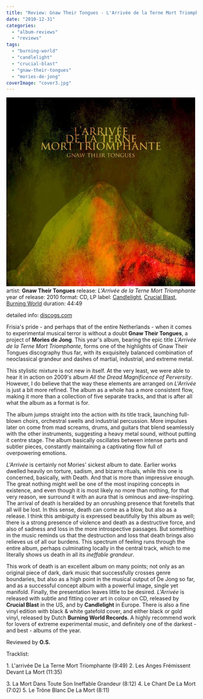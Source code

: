 ```yaml
---
title: "Review: Gnaw Their Tongues - L'Arrivée de la Terne Mort Triomphante (2010)"
date: "2010-12-31"
categories: 
  - "album-reviews"
  - "reviews"
tags: 
  - "burning-world"
  - "candlelight"
  - "crucial-blast"
  - "gnaw-their-tongues"
  - "mories-de-jong"
coverImage: "cover3.jpg"
---
```


[![](images/cover3.jpg "gtt_arrivee")](http://www.eveningoflight.nl/wordpress/wp-content/uploads/2010/12/cover3.jpg "gtt_arrivee")artist: **Gnaw Their Tongues** release: _L'Arrivée de la Terne Mort Triomphante_ year of release: 2010 format: CD, LP label: [Candlelight](http://www.candlelightrecords.co.uk/), [Crucial Blast](http://www.crucialblast.net/), [Burning World](http://www.burningworldrecords.com/) duration: 44:49

detailed info: [discogs.com](http://www.discogs.com/Gnaw-Their-Tongues-Larriv%C3%A9e-De-La-Terne-Mort-Triomphante/master/291005)

Frisia's pride - and perhaps that of the entire Netherlands - when it comes to experimental musical terror is without a doubt **Gnaw Their Tongues**, a project of **Mories de Jong**. This year's album, bearing the epic title _L'Arrivée de la Terne Mort Triomphante_, forms one of the highlights of Gnaw Their Tongues discography thus far, with its exquisitely balanced combination of neoclassical grandeur and dashes of martial, industrial, and extreme metal.

This stylistic mixture is not new in itself. At the very least, we were able to hear it in action on 2009's album _All the Dread Magnificence of Perversity_. However, I do believe that the way these elements are arranged on _L'Arrivée_ is just a bit more refined. The album as a whole has a more consistent flow, making it more than a collection of five separate tracks, and that is after all what the album as a format is for.

The album jumps straight into the action with its title track, launching full-blown choirs, orchestral swells and industrial percussion. More impulses later on come from mad screams, drums, and guitars that blend seamlessly with the other instruments, suggesting a heavy metal sound, without putting it centre stage. The album basically oscillates between intense parts and subtler pieces, constantly maintaining a captivating flow full of overpowering emotions.

_L'Arrivée_ is certainly not Mories' sickest album to date. Earlier works dwelled heavily on torture, sadism, and bizarre rituals, while this one is concerned, basically, with Death. And that is more than impressive enough. The great nothing might well be one of the most inspiring concepts in existence, and even though it is most likely no more than nothing, for that very reason, we surround it with an aura that is ominous and awe-inspiring. The arrival of death is heralded by an onrushing presence that foretells that all will be lost. In this sense, death can come as a blow, but also as a release. I think this ambiguity is expressed beautifully by this album as well; there is a strong presence of violence and death as a destructive force, and also of sadness and loss in the more introspective passages. But something in the music reminds us that the destruction and loss that death brings also relieves us of all our burdens. This spectrum of feeling runs through the entire album, perhaps culminating locally in the central track, which to me literally shows us death in all its _ineffable grandeur_.

This work of death is an excellent album on many points; not only as an original piece of dark, dark music that successfully crosses genre boundaries, but also as a high point in the musical output of De Jong so far, and as a successful concept album with a powerful image, single yet manifold. Finally, the presentation leaves little to be desired. _L'Arrivée_ is released with subtle and fitting cover art in colour on CD, released by **Crucial Blast** in the US, and by **Candlelight** in Europe. There is also a fine vinyl edition with black & white gatefold cover, and either black or gold vinyl, released by Dutch **Burning World Records**. A highly recommend work for lovers of extreme experimental music, and definitely one of the darkest - and best - albums of the year.

Reviewed by **O.S.**

Tracklist:

1\. L'arrivée De La Terne Mort Triomphante (9:49) 2. Les Anges Frémissent Devant La Mort (11:35)

3\. La Mort Dans Toute Son Ineffable Grandeur (8:12) 4. Le Chant De La Mort (7:02) 5. Le Trône Blanc De La Mort (8:11)
